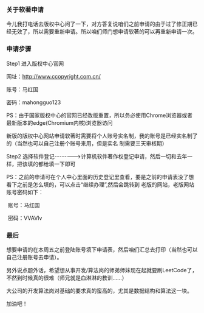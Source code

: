 ### 关于软著申请

今儿我打电话去版权中心问了一下，对方答复说咱们之前申请的由于过了修正期已经无效了，所以需要重新申请。所以咱们师门想申请软著的可以再重新申请一次。

### 申请步骤

Step1 进入版权中心官网

网址：http://www.ccopyright.com.cn/ 

账号：马红国

密码：mahongguo123

PS：由于国家版权中心的官网已经改版重置，所以务必使用Chrome浏览器或者最新版本的edge(Chromium内核)浏览器访问

​		 新版的版权中心网站申请软著时需要将个人账号实名制，我的账号是已经实名制了的（当然也可以自己注册个账号来用，但是实名  		 制需要三天审核期）

Step2 选择软件登记-------->计算机软件著作权登记申请，然后一切和去年一样，把该填的都给填一下即可

PS：之前的申请可在个人中心里面的历史登记里查看，要是之前的申请表没了想看下之前是怎么填的，可以点击“继续办理”,然后会跳转到		老版的网站，老版网站账号密码如下：

​		账号：马红国

​		密码：VVAVlv

### 最后

想要申请的在本周五之前登陆账号填下申请表，然后咱们汇总去打印（当然也可以自己注册账号去申请）。

另外说点题外话，希望想从事开发/算法岗的师弟师妹现在起就要刷LeetCode了，不然到时候真的很难（师兄就是血淋淋的教训......）

大公司的开发算法岗对基础的要求真的蛮高的，尤其是数据结构和算法这一块。

加油吧！